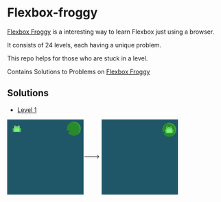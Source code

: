 # Flexbox-froggy

[Flexbox Froggy](https://flexboxfroggy.com/) is a interesting way to learn Flexbox just using a browser.

It consists of 24 levels, each having a unique problem.

This repo helps for those who are stuck in a level.

Contains Solutions to Problems on [Flexbox Froggy](https://flexboxfroggy.com/)

## Solutions

<div>

- [Level 1](/solutionn/1.css)

<img src="resources/1a.png" height=175px align=left> --->
<img src="resources/1b.png" height=175px align=center>

</div>
